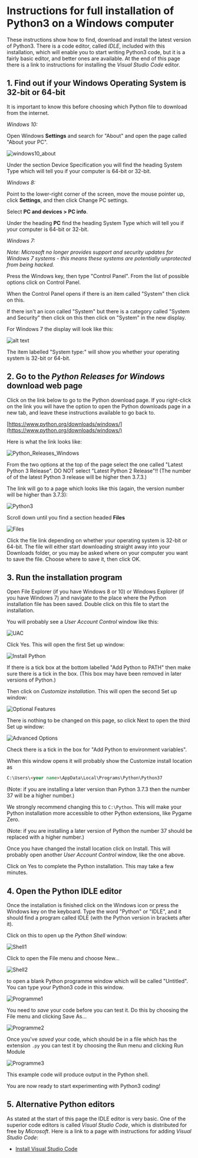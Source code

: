 # Instructions for full installation of Python3 on a Windows computer

These instructions show how to find, download and install the latest version of Python3. There is a code editor, called *IDLE*, included with this installation, which will enable you to start writing Python3 code, but it is a fairly basic editor, and better ones are available. At the end of this page there is a link to instructions for installing the *Visual Studio Code* editor.

## 1. Find out if your Windows Operating System is 32-bit or 64-bit

It is important to know this before choosing which Python file to download from the internet.

*Windows 10:* 

Open Windows **Settings** and search for "About" and open the page called "About your PC".

![windows10_about](Images/Windows10_system.png "Windows 10 System")

Under the section Device Specification you will find the heading System Type which will tell you if your computer is 64-bit or 32-bit.

*Windows 8:* 

Point to the lower-right corner of the screen, move the mouse pointer up, click **Settings**, and then click Change PC settings.

Select **PC and devices > PC info**.

Under the heading **PC** find the heading System Type which will tell you if your computer is 64-bit or 32-bit.

*Windows 7:* 

*Note: Microsoft no longer provides support and security updates for Windows 7 systems - this means these systems are potentially unprotected from being hacked.*

Press the Windows key, then type "Control Panel". From the list of possible options click on Control Panel.

When the Control Panel opens if there is an item called "System" then click on this. 

If there isn't an icon called "System" but there is a category called "System and Security" then click on this then click on "System" in the new display.

For Windows 7 the display will look like this:

![alt text](Images/Windows7_OS.png "Operating system")

The item labelled "System type:" will show you whether your operating system is 32-bit or 64-bit.

## 2. Go to the *Python Releases for Windows* download web page

Click on the link below to go to the Python download page. If you right-click on the link you will have the option to open the Python downloads page in a new tab, and leave these instructions available to go back to.

[https://www.python.org/downloads/windows/](https://www.python.org/downloads/windows/)

Here is what the link looks like:

![Python_Releases_Windows](Images/Releases_1.png "Python Releases for Windows")

From the two options at the top of the page select the one called "Latest Python 3 Release". DO NOT select "Latest Python 2 Release"!! (The number of of the latest Python 3 release will be higher then 3.7.3.)

The link will go to a page which looks like this (again, the version number will be higher than 3.7.3):

![Python3](Images/Releases_2.png "Python 3")

Scroll down until you find a section headed **Files**

![Files](Images/Files_to_choose.png "Files")

Click the file link depending on whether your operating system is 32-bit or 64-bit. The file will either start downloading straight away into your Downloads folder, or you may be asked where on your computer you want to save the file. Choose where to save it, then click OK.

## 3. Run the installation program

Open File Explorer (if you have Windows 8 or 10) or Windows Explorer (if you have Windows 7) and navigate to the place where the Python installation file has been saved. Double click on this file to start the installation.

You will probably see a *User Account Control* window like this:

![UAC](Images/Security_warning.png "Security Warning")

Click Yes. This will open the first Set up window:

![Install Python](Images/Setup_1.png "Setup 1")

If there is a tick box at the bottom labelled "Add Python to PATH" then make sure there is a tick in the box. (This box may have been removed in later versions of Python.)

Then click on *Customize installation*. This will open the second Set up window:

![Optional Features](Images/Setup_2.png "Setup 2")

There is nothing to be changed on this page, so click Next to open the third Set up window:

![Advanced Options](Images/Setup_3_advised.png "Setup 3")

Check there is a tick in the box for "Add Python to environment variables".

When this window opens it will probably show the Customize install location as

```html
C:\Users\<your name>\AppData\Local\Programs\Python\Python37
```

(Note: if you are installing a later version than Python 3.7.3 then the number 37 will be a higher number.)

We strongly recommend changing this to ```C:\Python```. This will make your Python installation more accessible to other Python extensions, like Pygame Zero.

(Note: if you are installing a later version of Python the number 37 should be replaced with a higher number.)

Once you have changed the install location click on Install. This will probably open another *User Account Control* window, like the one above.

Click on Yes to complete the Python installation. This may take a few minutes.

## 4. Open the Python IDLE editor

Once the installation is finished click on the Windows icon or press the Windows key on the keyboard. Type the word "Python" or "IDLE", and it should find a program called IDLE (with the Python version in brackets after it).

Click on this to open up the *Python Shell* window:

![Shell1](Images/PythonShell.png "Shell")

Click to open the File menu and choose New... 

![Shell2](Images/PythonShell2.png "Shell2")

to open a blank Python programme window which will be called "Untitled". You can type your Python3 code in this window.

![Programme1](Images/Pythonprog1.png "prog1")

You need to *save* your code before you can test it. Do this by choosing the File menu and clicking Save As...

![Programme2](Images/Pythonprog2.png "prog2")

Once you've *saved* your code, which should be in a file which has the extension ```.py``` you can test it by choosing the Run menu and clicking Run Module

![Programme3](Images/Pythonprog3.png "prog3")

This example code will produce output in the Python shell.

You are now ready to start experimenting with Python3 coding!

## 5. Alternative Python editors

As stated at the start of this page the IDLE editor is very basic. One of the superior code editors is called *Visual Studio Code*, which is distributed for free by *Microsoft*. Here is a link to a page with instructions for adding *Visual Studio Code*:

* [Install Visual Studio Code](./Install-VSC/README.md)
